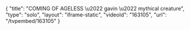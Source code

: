 {
    "title": "COMING OF AGELESS \u2022 gavin \u2022 mythical creature",
    "type": "solo",
    "layout": "iframe-static",
    "videoId": "163105",
    "url": "\/tvpembed\/163105"
}